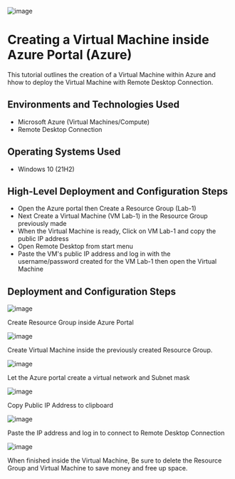 ![image](https://github.com/Domo09/Virtual-Machine/assets/146874259/e1a1fa5c-314b-4595-a2c1-054aa3dd4473)


<h1>Creating a Virtual Machine inside Azure Portal (Azure)</h1>
This tutorial outlines the creation of a Virtual Machine within Azure and hhow to deploy the Virtual Machine with Remote Desktop Connection.<br />

<h2>Environments and Technologies Used</h2>

- Microsoft Azure (Virtual Machines/Compute)
- Remote Desktop Connection

<h2>Operating Systems Used </h2>

- Windows 10 (21H2)

<h2>High-Level Deployment and Configuration Steps</h2>

- Open the Azure portal then Create a Resource Group (Lab-1)
- Next Create a Virtual Machine (VM Lab-1) in the Resource Group previously made
- When the Virtual Machine is ready, Click on VM Lab-1 and copy the public IP address
- Open Remote Desktop from start menu
- Paste the VM's public IP address and log in with the username/password created for the VM Lab-1 then open the Virtual Machine

<h2>Deployment and Configuration Steps</h2>

![image](https://github.com/Domo09/Virtual-Machine/assets/146874259/bf809d92-f965-4016-9e9a-b07b7e91a55b)

<p>
Create Resource Group inside Azure Portal
<br />

<p>

![image](https://github.com/Domo09/Virtual-Machine/assets/146874259/a34aecde-41cb-4788-8d37-08ecc21f69d8)

<p>
Create Virtual Machine inside the previously created Resource Group. 
<br />
<p>
  
![image](https://github.com/Domo09/Virtual-Machine/assets/146874259/aeba0b62-9db2-4e9a-90b4-1bdb5c9246db)

<p>
Let the Azure portal create a virtual network and Subnet mask
</p>

![image](https://github.com/Domo09/Virtual-Machine/assets/146874259/c5ad8e2a-13bd-4e84-95d0-c71ed0455b63)

Copy Public IP Address to clipboard

![image](https://github.com/Domo09/Virtual-Machine/assets/146874259/0c2961a8-ce38-40a0-96c2-b12148329ed4)

Paste the IP address and log in to connect to Remote Desktop Connection

![image](https://github.com/Domo09/Virtual-Machine/assets/146874259/e44acba4-3584-476e-a9e1-4fa75ee6f458)

When finished inside the Virtual Machine, Be sure to delete the Resource Group and Virtual Machine to save money and free up space.
